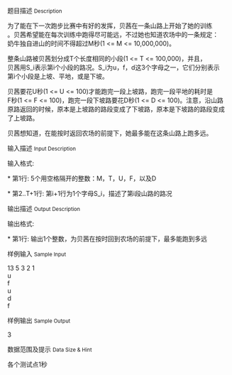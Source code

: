 <div class="panel panel-default">
<div class="area-title">
<span>
题目描述
<small>Description</small>
</span></div>
<div class="panel-body">

<p>为了能在下一次跑步比赛中有好的发挥，贝茜在一条山路上开始了她的训练<br>。贝茜希望能在每次训练中跑得尽可能远，不过她也知道农场中的一条规定：<br>奶牛独自进山的时间不得超过M秒(1 &lt;= M &lt;= 10,000,000)。</p>
<p>整条山路被贝茜划分成T个长度相同的小段(1 &lt;= T &lt;= 100,000)，并且，<br>贝茜用S_i表示第i个小段的路况。S_i为u，f，d这3个字母之一，它们分别表示<br>第i个小段是上坡、平地，或是下坡。</p>
<p>贝茜要花U秒(1 &lt;= U &lt;= 100)才能跑完一段上坡路，跑完一段平地的耗时是<br>F秒(1 &lt;= F &lt;= 100)，跑完一段下坡路要花D秒(1 &lt;= D &lt;= 100)。注意，沿山路<br>原路返回的时候，原本是上坡路的路段变成了下坡路，原本是下坡路的路段变成<br>了上坡路。</p>
<p>贝茜想知道，在能按时返回农场的前提下，她最多能在这条山路上跑多远。</p>

</div>
</div>

<div class="panel panel-default">
<div class="area-title">
<span>
输入描述
<small>Input Description</small>
</span></div>
<div class="panel-body">
<p>输入格式:</p>
<p>* 第1行: 5个用空格隔开的整数：M，T，U，F，以及D</p>
<p>* 第2..T+1行: 第i+1行为1个字母S_i，描述了第i段山路的路况</p>

</div>
</div>
<div  class="panel panel-default">
<div class="area-title">
<span>
输出描述
<small>Output Description</small>
</span></div>
<div class="panel-body">

<p>输出格式:</p>
<p>* 第1行: 输出1个整数，为贝茜在按时回到农场的前提下，最多能跑到多远</p>

</div>
</div>


<div class="panel panel-default">
<div class="area-title">
<span>
样例输入
<small>Sample Input</small>
</span></div>
<div class="panel-body">
<p>13 5 3 2 1<br>u<br>f<br>u<br>d<br>f</p>

</div>
</div>

<div class="panel panel-default">
<div class="area-title">
<span>
样例输出
<small>Sample Output</small>
</span></div>
<div class="panel-body">
<p>3</p>

</div>
</div>

<div class="panel panel-default">
<div class="area-title">
<span>
数据范围及提示
<small>Data Size & Hint</small>
</span></div>
<div class="panel-body">
<p>各个测试点1秒</p>
</div>
</div>